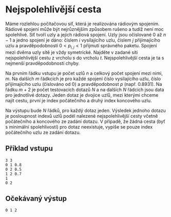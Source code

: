 # Nejspolehlivější cesta

Máme rozlehlou počítačovou síť, která je realizována
rádiovým spojením. Rádiové spojení může být nejrůznějším způsobem rušeno a tudíž
není moc spolehlivé. 
Síť tvoří uzly a jejich rádiová spojení. Uzly jsou očíslované $0$ až $n-1$ a jedno spojení je 
dáno: číslem $i$ vysílajícího uzlu, číslem $j$ přijímajícího uzlu a pravděpodobností $0<p_{i,j}<1$ přijmutí správného paketu.
Spojení mezi dvěma uzly sítě je vždy symetrické. 
Najděte v zadané síti nejspolehlivější cestu z vrcholu $s$ do vrcholu $t$. Nejspolehlivější
cesta je ta s nejmenší pravděpodobností chyby.

Na prvním řádku vstupu je počet uzlů $n$ a celkový počet spojení mezi nimi, $m$.
Na dalších $m$ řádkcích je pro každé spojení číslo vysílajícího uzlu, číslo  přijímajícího uzlu (číslováno od 0) a pravděpodobnost $p$ (např. 0.8931).
Na řádku $m+2$ je počet testovacích dotazů $N$ a na dalších $N$ řádcích jsou data pro jednotlivé dotazy. 
Jeden dotaz je dvojice uzlů, mezi kterými chceme najít cestu, první je index počátečního a druhý index koncového uzlu.

Na výstupu bude $N$ řádků, pro každý dotaz jeden. 
Výsledek jednoho dotazu je posloupnost indexů uzlů podél nalezené nejspolehlivější cesty včetně počátečního a koncového ze zadání dotazu.
V případě, že žádná cesta (byť s minimální spolehlivostí) pro dotaz neexistuje, vypíše se pouze index počátečního uzlu ze zadání dotazu.

## Příklad vstupu
```
3 3
0 1 0.8
0 2 0.5
1 2 0.7
1
0 2
```

## Očekávaný výstup
```
0 1 2
```
